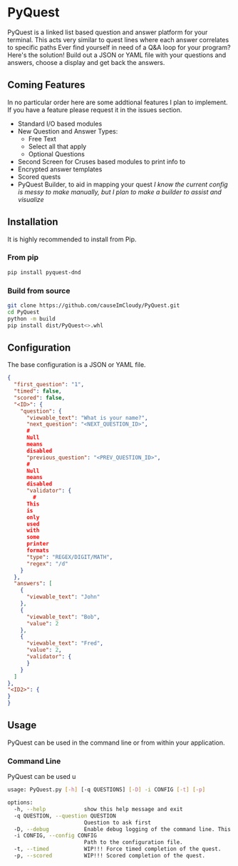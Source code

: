 # PyQuest

PyQuest is a linked list based question and answer platform for your terminal. This acts very similar to quest lines
where each answer correlates to specific paths Ever find yourself in need of a Q&A loop for your program? Here's the
solution! Build out a JSON or YAML file with your questions and answers, choose a display and get back the answers.

## Coming Features
In no particular order here are some addtional features I plan to implement. If you have a feature please request it in the issues section.

- Standard I/O based modules
- New Question and Answer Types:
  - Free Text
  - Select all that apply
  - Optional Questions
- Second Screen for Cruses based modules to print info to
- Encrypted answer templates
- Scored quests
- PyQuest Builder, to aid in mapping your quest
  _I know the current config is messy to make manually, but I plan to make a builder to assist and visualize_  

## Installation

It is highly recommended to install from Pip.

### From pip

```bash
pip install pyquest-dnd
```

### Build from source

```bash
git clone https://github.com/causeImCloudy/PyQuest.git
cd PyQuest
python -m build
pip install dist/PyQuest<>.whl
```

## Configuration

The base configuration is a JSON or YAML file.

```json
{
  "first_question": "1",
  "timed": false,
  "scored": false,
  "<ID>": {
    "question": {
      "viewable_text": "What is your name?",
      "next_question": "<NEXT_QUESTION_ID>",
      #
      Null
      means
      disabled
      "previous_question": "<PREV_QUESTION_ID>",
      #
      Null
      means
      disabled
      "validator": {
        #
      This
      is
      only
      used
      with
      some
      printer
      formats
      "type": "REGEX/DIGIT/MATH",
      "regex": "/d"
    }
  },
  "answers": [
    {
      "viewable_text": "John"
    },
    {
      "viewable_text": "Bob",
      "value": 2
    },
    {
      "viewable_text": "Fred",
      "value": 2,
      "validator": {
      }
    }
  ]
},
"<ID2>": {
}
}

```

## Usage

PyQuest can be used in the command line or from within your application.

### Command Line

PyQuest can be used u

```bash
usage: PyQuest.py [-h] [-q QUESTIONS] [-D] -i CONFIG [-t] [-p]

options:
  -h, --help            show this help message and exit
  -q QUESTION, --question QUESTION
                        Question to ask first
  -D, --debug           Enable debug logging of the command line. This is logged to log.txt
  -i CONFIG, --config CONFIG
                        Path to the configuration file.
  -t, --timed           WIP!!! Force timed completion of the quest.
  -p, --scored          WIP!!! Scored completion of the quest.
```



